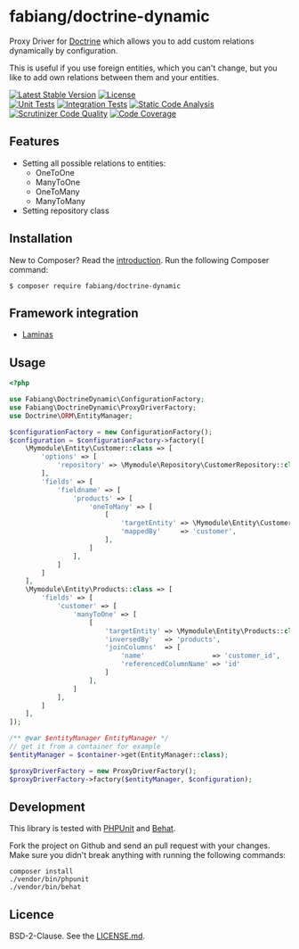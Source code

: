 # fabiang/doctrine-dynamic

Proxy Driver for [Doctrine](http://doctrine-project.org/) which allows you to add
custom relations dynamically by configuration.

This is useful if you use foreign entities, which you can't change, but you like
to add own relations between them and your entities.

[![Latest Stable Version](https://poser.pugx.org/fabiang/doctrine-dynamic/version)](https://packagist.org/packages/fabiang/doctrine-dynamic)
[![License](https://poser.pugx.org/fabiang/doctrine-dynamic/license)](https://packagist.org/packages/fabiang/doctrine-dynamic)  
[![Unit Tests](https://github.com/fabiang/doctrine-dynamic/actions/workflows/unit.yml/badge.svg)](https://github.com/fabiang/doctrine-dynamic/actions/workflows/unit.yml)
[![Integration Tests](https://github.com/fabiang/doctrine-dynamic/actions/workflows/behat.yml/badge.svg)](https://github.com/fabiang/doctrine-dynamic/actions/workflows/behat.yml)
[![Static Code Analysis](https://github.com/fabiang/doctrine-dynamic/actions/workflows/static.yml/badge.svg)](https://github.com/fabiang/doctrine-dynamic/actions/workflows/static.yml)
[![Scrutinizer Code Quality](https://scrutinizer-ci.com/g/fabiang/doctrine-dynamic/badges/quality-score.png?b=main)](https://scrutinizer-ci.com/g/fabiang/doctrine-dynamic/?branch=main)
[![Code Coverage](https://scrutinizer-ci.com/g/fabiang/doctrine-dynamic/badges/coverage.png?b=main)](https://scrutinizer-ci.com/g/fabiang/doctrine-dynamic/?branch=main)

## Features

* Setting all possible relations to entities:
  * OneToOne
  * ManyToOne
  * OneToMany
  * ManyToMany
* Setting repository class

## Installation

New to Composer? Read the [introduction](https://getcomposer.org/doc/00-intro.md#introduction). Run the following Composer command:

```console
$ composer require fabiang/doctrine-dynamic
```

## Framework integration

* [Laminas](https://github.com/fabiang/doctrine-dynamic-laminas)

## Usage

```php
<?php

use Fabiang\DoctrineDynamic\ConfigurationFactory;
use Fabiang\DoctrineDynamic\ProxyDriverFactory;
use Doctrine\ORM\EntityManager;

$configurationFactory = new ConfigurationFactory();
$configuration = $configurationFactory->factory([
    \Mymodule\Entity\Customer::class => [
        'options' => [
            'repository' => \Mymodule\Repository\CustomerRepository::class,
        ],
        'fields' => [
            'fieldname' => [
                'products' => [
                    'oneToMany' => [
                        [
                            'targetEntity' => \Mymodule\Entity\Customer::class,
                            'mappedBy'     => 'customer',
                        ],
                    ]
                ],
            ]
        ]
    ],
    \Mymodule\Entity\Products::class => [
        'fields' => [
            'customer' => [
                'manyToOne' => [
                    [
                        'targetEntity' => \Mymodule\Entity\Products::class,
                        'inversedBy'   => 'products',
                        'joinColumns'  => [
                            'name'                 => 'customer_id',
                            'referencedColumnName' => 'id'
                        ]
                    ],
                ]
            ],
        ]
    ],
]);

/** @var $entityManager EntityManager */
// get it from a container for example
$entityManager = $container->get(EntityManager::class);

$proxyDriverFactory = new ProxyDriverFactory();
$proxyDriverFactory->factory($entityManager, $configuration);
```

## Development

This library is tested with [PHPUnit](https://phpunit.de/) and [Behat](http://behat.org/).

Fork the project on Github and send an pull request with your changes.
Make sure you didn't break anything with running the following commands:

```console
composer install
./vendor/bin/phpunit
./vendor/bin/behat
```

## Licence

BSD-2-Clause. See the [LICENSE.md](LICENSE.md).
